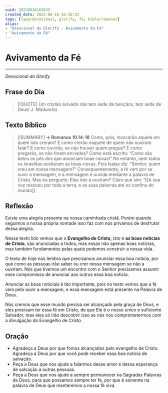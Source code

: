 ```yaml
---
uuid: 20220816163632
created_date: 2022-08-16 16:36:32
tags: [type/devotional, glorify, fé, bible/romanos]
alias:
- "Devocional do Glorify - Avivamento da Fé"
- "Avivamento da Fé"
---
```

# Avivamento da Fé
----
*Devocional do Glorify*

## Frase do Dia
> [!QUOTE]
> Um cristão avivado não tem sede de bençãos, tem sede de Deus!
> *J. Madureira*


## Texto Bíblico
>[!SUMMARY] **→ Romanos 10.14-18**
> Como, pois, invocarão aquele em quem não creram? E como crerão naquele de quem não ouviram falar? E como ouvirão, se não houver quem pregue? 
> E como pregarão, se não forem enviados? Como está escrito: “Como são belos os pés dos que anunciam boas-novas!” 
> No entanto, nem todos os israelitas aceitaram as boas-novas. Pois Isaías diz: “Senhor, quem creu em nossa mensagem?” Consequentemente, a fé vem por se ouvir a mensagem, e a mensagem é ouvida mediante a palavra de Cristo. Mas eu pergunto: Eles não a ouviram? Claro que sim: “[[A sua voz ressoou por toda a terra, e as suas palavras até os confins do mundo]].

## Reflexão
Existe uma alegria presente na nossa caminhada cristã. Porém quando  seguimos a nossa própria vontade isso faz com nos privamos de desfrutar dessa alegria.

Nesse texto lido vemos que o **Evangelho de Cristo,** isto é **as boas noticias de Cristo**, são anunciadas a todos, mas essas não apenas boas noticias, mas também fundamentos pelas quais podemos construir a nossa vida.

O texto de hoje nos lembra que precisamos anunciar essa boa noticia, por que como  as pessoas irão saber ou crer nessa mensagem se não a ouviram. Nós que tivemos um encontro com o Senhor precisamos assumir esse compromisso de anunciar aos outros essa boa noticia.

Anunciar as boas noticiais é tão importante, pois no texto vemos que a fé vem pelo ouvir a mensagem, e essa mensagem está presente na Palavra de Deus. 

Nós cremos que esse mundo precisa ser alcançado pela graça de Deus, e eles precisam ter essa fé em Cristo, de que Ele é o nosso unico e suficiente Salvador, mas eles só irão descobrir isso se nós nos comprometermos com a divulgação do Evangelho de Cristo.

## Oração

- Agradeça a Deus por que fomos alcançados pelo evangelho de Cristo. Agradeça a Deus por que você pode receber essa boa noticia de salvação.
- Peça a Deus que nos ajude a falarmos desse amor e dessa esperança de salvação a outras pessoas.
- Peça a Deus que nos ajude a sempre permanecer na Sagradas Palavras de Deus, para que possamos sempre ter fé, por que é somente na palavra de Deus que manteremos a nossa fé viva.

